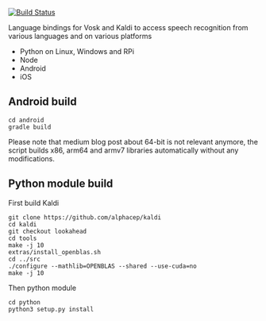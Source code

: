 [![Build Status](https://travis-ci.com/alphacep/vosk-api.svg?branch=master)](https://travis-ci.com/alphacep/vosk-api)

Language bindings for Vosk and Kaldi to access speech recognition from various languages and on various platforms

  * Python on Linux, Windows and RPi
  * Node
  * Android
  * iOS
  
## Android build

```
cd android
gradle build
```

Please note that medium blog post about 64-bit is not relevant anymore, the script builds x86, arm64 and armv7 libraries automatically without any modifications.

## Python module build

First build Kaldi

```
git clone https://github.com/alphacep/kaldi
cd kaldi
git checkout lookahead
cd tools
make -j 10
extras/install_openblas.sh
cd ../src
./configure --mathlib=OPENBLAS --shared --use-cuda=no
make -j 10
```
Then python module

```
cd python
python3 setup.py install
```


